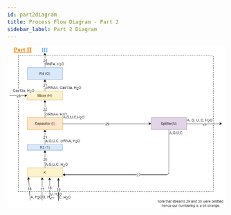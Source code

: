 ```yaml
---
id: part2diagram
title: Process Flow Diagram - Part 2
sidebar_label: Part 2 Diagram
---
```


![processdiagram](../assets/processpart2.png)